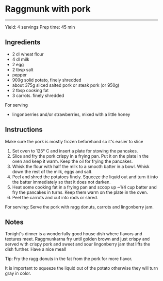 # Raggmunk with pork
---
Yield: 4 servings
Prep time: 45 min

## Ingredients
- 2 dl wheat flour
- 4 dl milk
- 2 egg
- 2 tbsp salt
- pepper
- 900g solid potato, finely shredded
- about 375g sliced salted pork or steak pork (or 950g)
- 2 tbsp cooking fat
- 3 carrots. finely shredded

For serving
- lingonberries and/or strawberries, mixed with a little honey

## Instructions
Make sure the pork is mostly frozen beforehand so it's easier to slice

1. Set oven to 125° C and insert a plate for stowing the pancakes.
2. Slice and fry the pork crispy in a frying pan. Put it on the plate in the oven and keep it warm. Keep the oil for frying the pancakes.
3. Whisk the flour with half the milk to a smooth batter in a bowl. Whisk down the rest of the milk, eggs and salt.
4. Peel and shred the potatoes finely. Squeeze the liquid out and turn it into the batter immediately so that it does not darken.
5. Heat some cooking fat in a frying pan and scoop up ~1/4 cup batter and fry the pancakes in turns. Keep them warm on the plate in the oven.
6. Peel the carrots and cut into rods or shred.

For serving: Serve the pork with ragg donuts, carrots and lingonberry jam.

## Notes
Tonight's dinner is a wonderfully good house dish where flavors and textures meet. Raggmunkarna fry until golden brown and just crispy and served with crispy pork and sweet and sour lingonberry jam that lifts the dish further. Have a nice meal!

Tip: Fry the ragg donuts in the fat from the pork for more flavor.

It is important to squeeze the liquid out of the potato otherwise they will turn gray in color. 
